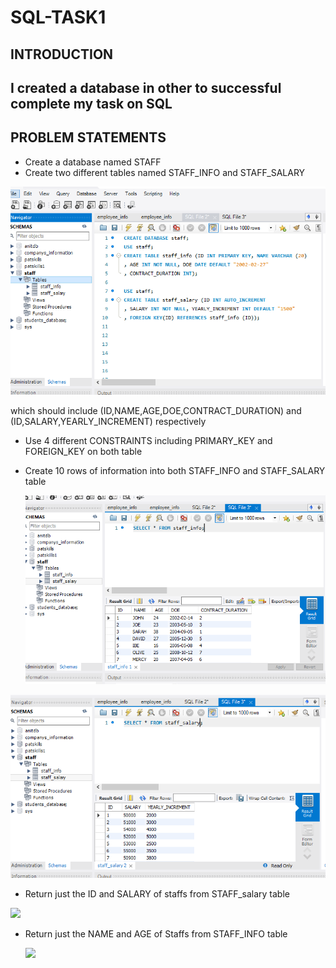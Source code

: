 # SQL-TASK1
## INTRODUCTION
## I created a database in other to successful complete my task on SQL
## PROBLEM STATEMENTS
- Create a database named STAFF
- Create two different tables named STAFF_INFO and STAFF_SALARY

![](STAFFINFOANDSTAFFSALARYTABLE.PNG)

  which should include (ID,NAME,AGE,DOE,CONTRACT_DURATION) and (ID,SALARY,YEARLY_INCREMENT) respectively
- Use 4 different CONSTRAINTS including PRIMARY_KEY and FOREIGN_KEY on both table
- Create 10 rows of information into both STAFF_INFO and STAFF_SALARY table

  ![](STAFFINFO10ROWS.PNG)

![](STAFFSALARY10ROWS.PNG)

- Return just the ID and SALARY of staffs from STAFF_salary table

![]((IDANDSALARY).PNG)

- Return just the NAME and AGE of Staffs from STAFF_INFO table

  ![]((NAMEANDAGE).PNG)
